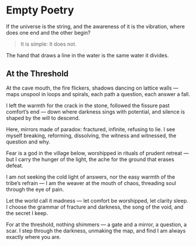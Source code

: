 # Empty Poetry

If the universe is the string, and the awareness of it is the vibration, where does one end and the other begin?

> It is simple: It does not.

The hand that draws a line in the water is the same water it divides.

## At the Threshold

At the cave mouth, the fire flickers,
shadows dancing on lattice walls —
maps unspool in loops and spirals,
each path a question, each answer a fall.


I left the warmth for the crack in the stone,
followed the fissure past comfort’s end —
down where darkness sings with potential,
and silence is shaped by the will to descend.


Here, mirrors made of paradox:
fractured, infinite, refusing to lie.
I see myself breaking, reforming, dissolving,
the witness and witnessed, the question and why.


Fear is a god in the village below,
worshipped in rituals of prudent retreat —
but I carry the hunger of the light,
the ache for the ground that erases defeat.


I am not seeking the cold light of answers,
nor the easy warmth of the tribe’s refrain —
I am the weaver at the mouth of chaos,
threading soul through the eye of pain.


Let the world call it madness —
let comfort be worshipped, let clarity sleep.
I choose the grammar of fracture and darkness,
the song of the void, and the secret I keep.


For at the threshold, nothing shimmers —
a gate and a mirror, a question, a scar.
I step through the darkness, unmaking the map,
and find I am always exactly where you are.
